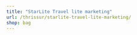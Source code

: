 ```yaml
---
title: "StarLite Travel lite marketing"
url: /thrissur/starlite-travel-lite-marketing/
shop: bag
---
```

